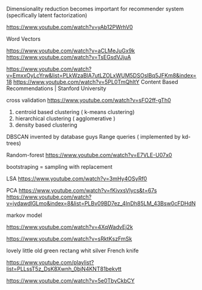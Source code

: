 Dimensionality reduction becomes important for recommender system (specifically latent factorization)

https://www.youtube.com/watch?v=yAb12PWrhV0

Word Vectors

https://www.youtube.com/watch?v=aCLMeJuGx9k
https://www.youtube.com/watch?v=TsEGsdVJjuA

https://www.youtube.com/watch?v=EmxxOyLcYrw&list=PLkWzaBlA7utLZOLxWUM5DSOslBq5JFKm8&index=18
https://www.youtube.com/watch?v=5PL0TmQhItY
Content Based Recommendations | Stanford University


cross validation
https://www.youtube.com/watch?v=sFO2ff-gTh0

1) centroid based clustering ( k-means clustering)
2) hierarchical clustering  ( agglomerative )
3) density based clustering

DBSCAN invented by database guys
Range queries ( implemented by kd-trees)

Random-forest
https://www.youtube.com/watch?v=E7VLE-U07x0

bootstraping = sampling with replacement

LSA
https://www.youtube.com/watch?v=3mHy4OSyRf0


PCA
https://www.youtube.com/watch?v=fKivxsVlycs&t=67s
https://www.youtube.com/watch?v=jydawdlGLmo&index=8&list=PLBv09BD7ez_4InDh85LM_43Bsw0cFDHdN

markov model

https://www.youtube.com/watch?v=4XqWadvEj2k


https://www.youtube.com/watch?v=sRktKszFmSk

lovely little old green rectang whit silver French knife

https://www.youtube.com/playlist?list=PLLssT5z_DsK8Xwnh_0bjN4KNT81bekvtt

https://www.youtube.com/watch?v=5e0TbyCkbCY
